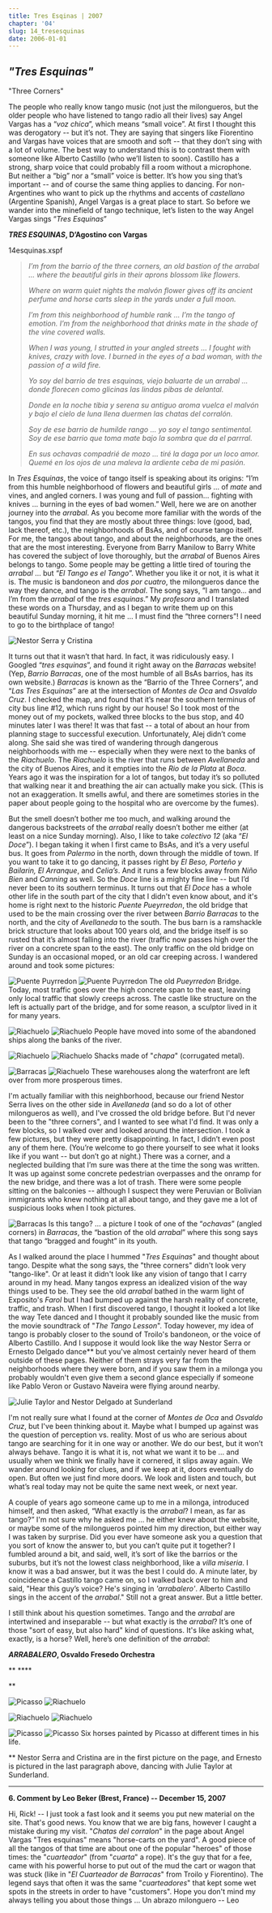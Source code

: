 ```yaml
---
title: Tres Esqinas | 2007
chapter: '04'
slug: 14_tresesquinas
date: 2006-01-01
---
```


## _"Tres Esquinas"_
"Three Corners"

The people who really know tango music (not just the milongueros, but the older people who have listened to tango radio all their lives) say Angel Vargas has a “_voz chica_”, which means “small voice”. At first I thought this was derogatory -- but it’s not. They are saying that singers like Fiorentino and Vargas have voices that are smooth and soft -- that they don’t sing with a lot of volume. The best way to understand this is to contrast them with someone like Alberto Castillo (who we’ll listen to soon). Castillo has a strong, sharp voice that could probably fill a room without a microphone. But neither a “big” nor a “small” voice is better. It’s how you sing that’s important -- and of course the same thing applies to dancing. For non-Argentines who want to pick up the rhythms and accents of _castellano_ (Argentine Spanish), Angel Vargas is a great place to start. So before we wander into the minefield of tango technique, let’s listen to the way Angel Vargas sings “_Tres Esquinas_”

**_TRES ESQUINAS_, D’Agostino con Vargas**

14esquinas.xspf

> _I’m from the barrio of the three corners,
> an old bastion of the arrabal ...
> where the beautiful girls in their aprons
> blossom like flowers._
>
> _Where on warm quiet nights
> the malvón flower gives off its ancient perfume
> and horse carts sleep in the yards
> under a full moon._
>
> _I’m from this neighborhood of humble rank ...
> I’m the tango of emotion.
> I’m from the neighborhood that drinks mate
> in the shade of the vine covered walls._
>
> _When I was young, I strutted
> in your angled streets ...
> I fought with knives, crazy with love.
> I burned in the eyes of a bad woman,
> with the passion of a wild fire._
>
> _Yo soy del barrio de tres esquinas,
> viejo baluarte de un arrabal ...
> donde florecen como glicinas
> las lindas pibas de delantal._
>
> _Donde en la noche tibia y serena
> su antiguo aroma vuelca el malvón
> y bajo el cielo de luna llena
> duermen las chatas del corralón._
>
> _Soy de ese barrio de humilde rango ...
> yo soy el tango sentimental.
> Soy de ese barrio que toma mate
> bajo la sombra que da el parrral._
>
> _En sus ochavas
> compadrié de mozo ...
> tiré la daga por un loco amor.
> Quemé en los ojos de una maleva
> la ardiente ceba de mi pasión._

In _Tres Esquinas_, the voice of tango itself is speaking about its origins: “I’m from this humble neighborhood of flowers and beautiful girls ... of _mate_ and vines, and angled corners. I was young and full of passion… fighting with knives ... burning in the eyes of bad women.” Well, here we are on another journey into the _arrabal_. As you become more familiar with the words of the tangos, you find that they are mostly about three things: love (good, bad, lack thereof, etc.), the neighborhoods of BsAs, and of course tango itself. For me, the tangos about tango, and about the neighborhoods, are the ones that are the most interesting. Everyone from Barry Manilow to Barry White has covered the subject of love thoroughly, but the _arrabal_ of Buenos Aires belongs to tango. Some people may be getting a little tired of touring the _arrabal_ ... but “_El Tango es el Tango_”. Whether you like it or not, it is what it is. The music is bandoneon and _dos por cuatro_, the milongueros dance the way they dance, and tango is the _arrabal_. The song says, “I am tango… and I’m from the _arrabal_ of the _tres esquinas_.” My _profesora_ and I translated these words on a Thursday, and as I began to write them up on this beautiful Sunday morning, it hit me ... I must find the “three corners”! I need to go to the birthplace of tango!

![Nestor Serra y Cristina ](/4_pics/14tresesquinas/50.jpg)

It turns out that it wasn’t that hard. In fact, it was ridiculously easy. I Googled “_tres esquinas_”, and found it right away on the _Barracas_ website! (Yep, _Barrio Barracas_, one of the most humble of all BsAs barrios, has its own website.) _Barracas_ is known as the “Barrio of the Three Corners”, and “_Las Tres Esquinas_” are at the intersection of _Montes de Oca_ and _Osvaldo Cruz_. I checked the map, and found that it’s near the southern terminus of city bus line #12, which runs right by our house! So I took most of the money out of my pockets, walked three blocks to the bus stop, and 40 minutes later I was there! It was that fast -- a total of about an hour from planning stage to successful execution. Unfortunately, Alej didn’t come along. She said she was tired of wandering through dangerous neighborhoods with me -- especially when they were next to the banks of the _Riachuelo_. The _Riachuelo_ is the river that runs between _Avellaneda_ and the city of Buenos Aires, and it empties into the _Rio de la Plata_ at _Boca_. Years ago it was the inspiration for a lot of tangos, but today it’s so polluted that walking near it and breathing the air can actually make you sick. (This is not an exaggeration. It smells awful, and there are sometimes stories in the paper about people going to the hospital who are overcome by the fumes).

But the smell doesn’t bother me too much, and walking around the dangerous backstreets of the _arrabal_ really doesn’t bother me either (at least on a nice Sunday morning). Also, I like to take _colectivo 12_ (aka “_El Doce_”). I began taking it when I first came to BsAs, and it’s a very useful bus. It goes from _Palermo_ in the north, down through the middle of town. If you want to take it to go dancing, it passes right by _El Beso, Porteño y Bailarin, El Arranque_, and _Celia’s_. And it runs a few blocks away from _Niño Bien_ and _Canning_ as well. So the _Doce_ line is a mighty fine line -- but I’d never been to its southern terminus. It turns out that _El Doce_ has a whole other life in the south part of the city that I didn't even know about, and it's home is right next to the historic _Puente Pueyrredon_, the old bridge that used to be the main crossing over the river between _Barrio Barracas_ to the north, and the city of _Avellaneda_ to the south. The bus barn is a ramshackle brick structure that looks about 100 years old, and the bridge itself is so rusted that it’s almost falling into the river (traffic now passes high over the river on a concrete span to the east). The only traffic on the old bridge on Sunday is an occasional moped, or an old car creeping across. I wandered around and took some pictures:


![Puente Puyrredon](/4_pics/14tresesquinas/image032.jpg)
![Puente Puyrredon](/4_pics/14tresesquinas/image033.jpg)
The old _Pueyrredon_ Bridge. Today, most traffic goes over the high concrete span to the east,
leaving only local traffic that slowly creeps across. The castle like structure on the left is
actually part of the bridge, and for some reason, a sculptor lived in it for many years.

![Riachuelo](/4_pics/14tresesquinas/image035.jpg)
![Riachuelo](/4_pics/14tresesquinas/image036.jpg)
People have moved into some of the abandoned ships along the banks of the river.

![Riachuelo](/4_pics/14tresesquinas/image037.jpg)
![Riachuelo](/4_pics/14tresesquinas/image038.jpg)
Shacks made of "_chapa_" (corrugated metal).

![Barracas](/4_pics/14tresesquinas/image039.jpg)
![Riachuelo](/4_pics/14tresesquinas/image040.jpg)
These warehouses along the waterfront are left over from more prosperous times.




I'm actually familiar with this neighborhood, because our friend Nestor Serra lives on the other side in _Avellaneda_ (and so do a lot of other milongueros as well), and I've crossed the old bridge before. But I'd never been to the "three corners", and I wanted to see what I'd find. It was only a few blocks, so I walked over and looked around the intersection. I took a few pictures, but they were pretty disappointing. In fact, I didn’t even post any of them here. (You’re welcome to go there yourself to see what it looks like if you want -- but don’t go at night.) There was a corner, and a neglected building that I’m sure was there at the time the song was written. It was up against some concrete pedestrian overpasses and the onramp for the new bridge, and there was a lot of trash. There were some people sitting on the balconies -- although I suspect they were Peruvian or Bolivian immigrants who knew nothing at all about tango, and they gave me a lot of suspicious looks when I took pictures.

![Barracas](/4_pics/14tresesquinas/image041.jpg)
Is this tango? ... a picture I took of one of the “_ochavas_” (angled corners) in _Barracas_,
the “bastion of the old _arrabal_” where this song says that tango “bragged and fought” in its youth.

As I walked around the place I hummed "_Tres Esquinas_" and thought about tango. Despite what the song says, the "three corners" didn't look very "tango-like". Or at least it didn't look like any vision of tango that I carry around in my head. Many tangos express an idealized vision of the way things used to be. They see the old _arrabal_ bathed in the warm light of Exposito's _Farol_ but I had bumped up against the harsh reality of concrete, traffic, and trash. When I first discovered tango, I thought it looked a lot like the way Tete danced and I thought it probably sounded like the music from the movie soundtrack of "_The Tango Lesson_". Today however, my idea of tango is probably closer to the sound of Troilo's bandoneon, or the voice of Alberto Castillo. And I suppose it would look like the way Nestor Serra or Ernesto Delgado dance\*\* but you've almost certainly never heard of them outside of these pages. Neither of them strays very far from the neighborhoods where they were born, and if you saw them in a milonga you probably wouldn't even give them a second glance especially if someone like Pablo Veron or Gustavo Naveira were flying around nearby.

![Julie Taylor and Nestor Delgado at Sunderland](/4_pics/14tresesquinas/e10.jpg)

I'm not really sure what I found at the corner of _Montes de Oca_ and _Osvaldo Cruz_, but I've been thinking about it. Maybe what I bumped up against was the question of perception vs. reality. Most of us who are serious about tango are searching for it in one way or another. We do our best, but it won’t always behave. Tango it is what it is, not what we want it to be ... and usually when we think we finally have it cornered, it slips away again. We wander around looking for clues, and if we keep at it, doors eventually do open. But often we just find more doors. We look and listen and touch, but what’s real today may not be quite the same next week, or next year.

A couple of years ago someone came up to me in a milonga, introduced himself, and then asked, “What exactly is the _arrabal_? I mean, as far as tango?” I'm not sure why he asked me ... he either knew about the website, or maybe some of the milongueros pointed him my direction, but either way I was taken by surprise. Did you ever have someone ask you a question that you sort of know the answer to, but you can’t quite put it together? I fumbled around a bit, and said, well, it’s sort of like the barrios or the suburbs, but it’s not the lowest class neighborhood, like a _villa miseria_. I know it was a bad answer, but it was the best I could do. A minute later, by coincidence a Castillo tango came on, so I walked back over to him and said, "Hear this guy’s voice? He's singing in _'arrabalero'_. Alberto Castillo sings in the accent of the _arrabal_." Still not a great answer. But a little better.

I still think about his question sometimes. Tango and the _arrabal_ are intertwined and inseparable -- but what exactly is the _arrabal_? It’s one of those "sort of easy, but also hard" kind of questions. It's like asking what, exactly, is a horse? Well, here’s one definition of the _arrabal_:

**_ARRABALERO_, Osvaldo Fresedo Orchestra**


**
\*\*\*\*

**

![Picasso](/4_pics/14tresesquinas/image042.jpg)
![Riachuelo](/4_pics/14tresesquinas/image043.jpg)

![Riachuelo](/4_pics/14tresesquinas/image044.jpg)
![Riachuelo](/4_pics/14tresesquinas/image045.jpg)

![Picasso](/4_pics/14tresesquinas/image029.jpg)
![Picasso](/4_pics/14tresesquinas/image046.jpg)
Six horses painted by Picasso at different times in his life.

\*\* Nestor Serra and Cristina are in the first picture on the page, and Ernesto is pictured in the last paragraph above, dancing with Julie Taylor at Sunderland.


-----

**6\. Comment by Leo Beker (Brest, France)  --  December 15, 2007**

Hi, Rick!  -- I just took a fast look and it seems you put new material on the site. That's good news. You know that we are big fans, however I caught a mistake during my visit. "_Chatas del corralon_" in the page about Angel Vargas "Tres esquinas" means "horse-carts on the yard". A good piece of all the tangos of that time are about one of the popular "heroes" of those times: the "_cuarteador_" (from "_cuarta_" a rope). It's the guy that for a fee, came with his powerful horse to put out of the mud the cart or wagon that was stuck (like in "_El Cuarteador de Barracas_" from Troilo y Fiorentino). The legend says that often it was the same "_cuarteadores_" that kept some wet spots in the streets in order to have "customers". Hope you don't mind my always telling you about those things ...
Un abrazo milonguero -- Leo

